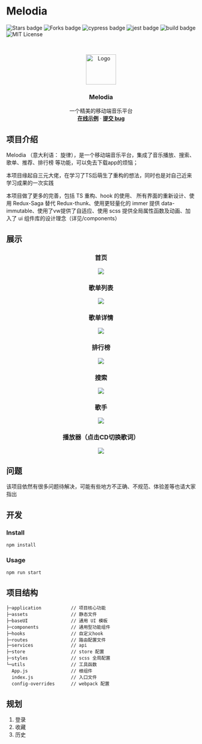 # Melodia

<!-- Badge -->
![Stars badge](https://img.shields.io/badge/stars-11.2-green)
![Forks badge](https://img.shields.io/badge/forks-2.5k-brightgreen)
![cypress badge](https://img.shields.io/badge/E2E-Cypress-brightgreen)
![jest badge](https://img.shields.io/badge/unit%20test-jest-yellowgreen)
![build badge](https://github.com/wangeditor-team/wangEditor/workflows/build/badge.svg)
![MIT License](https://img.shields.io/badge/License-MIT-blue)

<!-- PROJECT LOGO -->
<br />
<p align="center">
  <a href="https://github.com/Censwin/melodia-ts/">
    <img src="./docs/logo.png" alt="Logo" width="80" height="80">
  </a>

  <h3 align="center">Melodia</h3>

  <p align="center">
    一个精美的移动端音乐平台
    <br />
    <a href="https://censwin.github.io/melodia-ts/"><strong>在线示例</strong></a>
    ·
    <a href="https://github.com/Censwin/melodia-ts/issues/new"><strong>提交 bug</strong></a>
    <br />
  </p>
</p>

## 项目介绍

Melodia （意大利语： 旋律），是一个移动端音乐平台，集成了音乐播放、搜索、歌单、推荐、排行榜 等功能，可以免去下载app的烦恼；  

本项目缘起自三元大佬，在学习了TS后萌生了重构的想法，同时也是对自己近来学习成果的一次实践

本项目做了更多的完善，包括 TS 重构、hook 的使用、 所有界面的重新设计、使用 Redux-Saga 替代 Redux-thunk、使用更轻量化的 immer 提供 data-immutable、使用了vw提供了自适应、使用 scss 提供全局属性函数及动画、加入了 ui 组件库的设计理念（详见/components）

## 展示

<h3 align="center">首页</h3>
<p align="center"><img src="./docs/首页.gif"></p>

<h3 align="center">歌单列表</h3>
<p align="center"><img src="./docs/歌单.gif"></p>

<h3 align="center">歌单详情</h3>
<p align="center"><img src="./docs/歌单详情.gif"></p>

<h3 align="center">排行榜</h3>
<p align="center"><img src="./docs/排行榜.gif"></p>

<h3 align="center">搜索</h3>
<p align="center"><img src="./docs/搜索.gif"></p>

<h3 align="center">歌手</h3>
<p align="center"><img src="./docs/歌手.gif"></p>

<h3 align="center">播放器（点击CD切换歌词）</h3>
<p align="center"><img src="./docs/播放器.gif"></p>

## 问题

该项目依然有很多问题待解决，可能有些地方不正确、不规范、体验差等也请大家指出

## 开发

### Install

```
npm install
```

### Usage

```
npm run start
```

## 项目结构

```
├─application           // 项目核心功能
├─assets                // 静态文件
├─baseUI                // 通用 UI 模板
├─components            // 通用型功能组件
├─hooks                 // 自定义hook
├─routes                // 路由配置文件
├─services              // api
├─store                 // store 配置
├─styles                // scss 全局配置
└─utils                 // 工具函数
  App.js                // 根组件
  index.js              // 入口文件
  config-overrides      // webpack 配置
```



## 规划

1. 登录
2. 收藏
3. 历史

